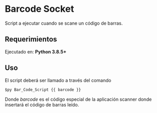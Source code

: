 # Barcode Socket
Script a ejecutar cuando se scane un código de barras.

## Requerimientos
Ejecutado en:
__Python 3.8.5+__

## Uso

El script deberá ser llamado a través del comando
```
$py Bar_Code_Script {{ barcode }}
```

Donde *barcode* es el código especial de la aplicación scanner donde insertará
el código de barras leído.

